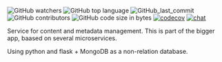![GitHub watchers](https://img.shields.io/github/watchers/ASurtaev/SummerSberPractice?label=Watch&style=social)
![GitHub top language](https://img.shields.io/github/languages/top/ASurtaev/SummerSberPractice)
![GitHub_last_commit](https://img.shields.io/github/last-commit/ASurtaev/SummerSberPractice)
![GitHub contributors](https://img.shields.io/github/contributors/ASurtaev/SummerSberPractice)
![GitHub code size in bytes](https://img.shields.io/github/languages/code-size/ASurtaev/SummerSberPractice)
[![codecov](https://codecov.io/gh/ASurtaev/SummerSberPractice/branch/master/graph/badge.svg)](https://codecov.io/gh/ASurtaev/SummerSberPractice)
[![chat](https://img.shields.io/discord/732082351357821018?label=Discord&style=flat-square)](https://discord.gg/nECsHwV)


Service for content and metadata management. This is part of the bigger app, baased on several  microservices.

Using python and flask + MongoDB as a non-relation database. 
